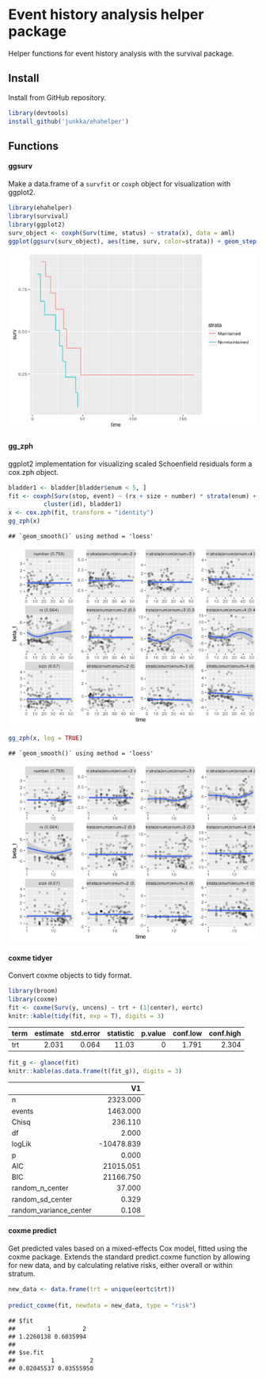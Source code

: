 Event history analysis helper package
=====================================

Helper functions for event history analysis with the survival package.

Install
-------

Install from GitHub repository.

``` r
library(devtools)
install_github('junkka/ehahelper')
```

Functions
---------

#### ggsurv

Make a data.frame of a `survfit` or `coxph` object for visualization with ggplot2.

``` r
library(ehahelper)
library(survival)
library(ggplot2)
surv_object <- coxph(Surv(time, status) ~ strata(x), data = aml)
ggplot(ggsurv(surv_object), aes(time, surv, color=strata)) + geom_step()
```

![](README_files/figure-markdown_github/ggsurv-1.png)

#### gg\_zph

ggplot2 implementation for visualizing scaled Schoenfield residuals form a cox.zph object.

``` r
bladder1 <- bladder[bladder$enum < 5, ] 
fit <- coxph(Surv(stop, event) ~ (rx + size + number) * strata(enum) + 
          cluster(id), bladder1)
x <- cox.zph(fit, transform = "identity")
gg_zph(x)
```

    ## `geom_smooth()` using method = 'loess'

![](README_files/figure-markdown_github/gg_zph-1.png)

``` r
gg_zph(x, log = TRUE)
```

    ## `geom_smooth()` using method = 'loess'

![](README_files/figure-markdown_github/gg_zph-2.png)

#### coxme tidyer

Convert coxme objects to tidy format.

``` r
library(broom)
library(coxme)
fit <- coxme(Surv(y, uncens) ~ trt + (1|center), eortc)
knitr::kable(tidy(fit, exp = T), digits = 3)
```

| term |  estimate|  std.error|  statistic|  p.value|  conf.low|  conf.high|
|:-----|---------:|----------:|----------:|--------:|---------:|----------:|
| trt  |     2.031|      0.064|      11.03|        0|     1.791|      2.304|

``` r
fit_g <- glance(fit)
knitr::kable(as.data.frame(t(fit_g)), digits = 3)
```

|                          |          V1|
|--------------------------|-----------:|
| n                        |    2323.000|
| events                   |    1463.000|
| Chisq                    |     236.110|
| df                       |       2.000|
| logLik                   |  -10478.839|
| p                        |       0.000|
| AIC                      |   21015.051|
| BIC                      |   21166.750|
| random\_n\_center        |      37.000|
| random\_sd\_center       |       0.329|
| random\_variance\_center |       0.108|

#### coxme predict

Get predicted vales based on a mixed-effects Cox model, fitted using the coxme package. Extends the standard predict.coxme function by allowing for new data, and by calculating relative risks, either overall or within stratum.

``` r
new_data <- data.frame(trt = unique(eortc$trt))

predict_coxme(fit, newdata = new_data, type = "risk")
```

    ## $fit
    ##         1         2 
    ## 1.2260138 0.6035994 
    ## 
    ## $se.fit
    ##          1          2 
    ## 0.02045537 0.03555950
